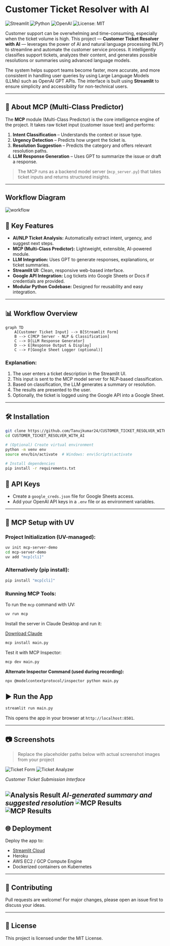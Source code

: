 
# Customer Ticket Resolver with AI

![Streamlit](https://img.shields.io/badge/Streamlit-FF4B4B?style=flat&logo=streamlit&logoColor=white)
![Python](https://img.shields.io/badge/Python-3670A0?style=flat&logo=python&logoColor=white)
![OpenAI](https://img.shields.io/badge/OpenAI-412991?style=flat&logo=openai&logoColor=white)
![License: MIT](https://img.shields.io/badge/License-MIT-yellow.svg)

Customer support can be overwhelming and time-consuming, especially when the ticket volume is high. This project — **Customer Ticket Resolver with AI** — leverages the power of AI and natural language processing (NLP) to streamline and automate the customer service process. It intelligently classifies support tickets, analyzes their content, and generates possible resolutions or summaries using advanced language models.

The system helps support teams become faster, more accurate, and more consistent in handling user queries by using Large Language Models (LLMs) such as OpenAI GPT APIs. The interface is built using **Streamlit** to ensure simplicity and accessibility for non-technical users.

---

## 🧠 About MCP (Multi-Class Predictor)

The **MCP** module (Multi-Class Predictor) is the core intelligence engine of the project. It takes raw ticket input (customer issue text) and performs:

1. **Intent Classification** – Understands the context or issue type.
2. **Urgency Detection** – Predicts how urgent the ticket is.
3. **Resolution Suggestion** – Predicts the category and offers relevant resolution paths.
4. **LLM Response Generation** – Uses GPT to summarize the issue or draft a response.

> The MCP runs as a backend model server (`mcp_server.py`) that takes ticket inputs and returns structured insights.

---
## Workflow Diagram
![workflow](https://github.com/Tanujkumar24/CUSTOMER_TICKET_RESOLVER_WITH_AI/blob/main/diagram.png)

## 🚀 Key Features

- **AI/NLP Ticket Analysis:** Automatically extract intent, urgency, and suggest next steps.
- **MCP (Multi-Class Predictor):** Lightweight, extensible, AI-powered module.
- **LLM Integration:** Uses GPT to generate responses, explanations, or ticket summaries.
- **Streamlit UI:** Clean, responsive web-based interface.
- **Google API Integration:** Log tickets into Google Sheets or Docs if credentials are provided.
- **Modular Python Codebase:** Designed for reusability and easy integration.

---

## 📊 Workflow Overview

```
graph TD
    A[Customer Ticket Input] --> B[Streamlit Form]
    B --> C[MCP Server - NLP & Classification]
    C --> D[LLM Response Generator]
    D --> E[Response Output & Display]
    C --> F[Google Sheet Logger (optional)]
```

### Explanation:
1. The user enters a ticket description in the Streamlit UI.
2. This input is sent to the MCP model server for NLP-based classification.
3. Based on classification, the LLM generates a summary or resolution.
4. The results are presented to the user.
5. Optionally, the ticket is logged using the Google API into a Google Sheet.

---

## 🛠️ Installation

```bash
git clone https://github.com/Tanujkumar24/CUSTOMER_TICKET_RESOLVER_WITH_AI.git
cd CUSTOMER_TICKET_RESOLVER_WITH_AI

# (Optional) Create virtual environment
python -m venv env
source env/bin/activate  # Windows: env\Scripts\activate

# Install dependencies
pip install -r requirements.txt
```

## 🔐 API Keys

- Create a `google_creds.json` file for Google Sheets access.
- Add your OpenAI API keys in a `.env` file or as environment variables.

---
## 🚀 MCP Setup with UV

### Project Initialization (UV-managed):

```bash
uv init mcp-server-demo
cd mcp-server-demo
uv add "mcp[cli]"
```

### Alternatively (pip install):

```bash
pip install "mcp[cli]"
```

### Running MCP Tools:

To run the `mcp` command with UV:

```bash
uv run mcp
```

Install the server in Claude Desktop and run it:

[Download Claude](https://claude.ai/download)

```bash
mcp install main.py
```

Test it with MCP Inspector:

```bash
mcp dev main.py
```

**Alternate Inspector Command (used during recording):**

```bash
npx @modelcontextprotocol/inspector python main.py
```
## ▶️ Run the App

```bash
streamlit run main.py
```

This opens the app in your browser at `http://localhost:8501`.

---

## 📷 Screenshots

> Replace the placeholder paths below with actual screenshot images from your project

![Ticket Form](https://github.com/Tanujkumar24/CUSTOMER_TICKET_RESOLVER_WITH_AI/blob/main/Screenshot%20(220).png)
![Ticket Analyzer](https://github.com/Tanujkumar24/CUSTOMER_TICKET_RESOLVER_WITH_AI/blob/main/Screenshot%20(222).png)

*Customer Ticket Submission Interface*

![Analysis Result](https://github.com/Tanujkumar24/CUSTOMER_TICKET_RESOLVER_WITH_AI/blob/main/Screenshot%20(224).png)
*AI-generated summary and suggested resolution*
![MCP Results](https://github.com/Tanujkumar24/CUSTOMER_TICKET_RESOLVER_WITH_AI/blob/main/Screenshot%20(225).png)
![MCP Results](https://github.com/Tanujkumar24/CUSTOMER_TICKET_RESOLVER_WITH_AI/blob/main/Screenshot%20(226).png)
---

## 🌐 Deployment

Deploy the app to:
- [Streamlit Cloud](https://streamlit.io/cloud)
- Heroku
- AWS EC2 / GCP Compute Engine
- Dockerized containers on Kubernetes

---

## 🤝 Contributing

Pull requests are welcome! For major changes, please open an issue first to discuss your ideas.

---

## 📄 License

This project is licensed under the MIT License.
